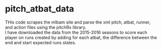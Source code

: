 # pitch_atbat_data
THis code scrapes the mlbam site and parse the xml pitch, atbat, runner, and action files using the pitchRx library.  
I have downloaded the data from the 2015-2016 seasons to score each player on runs created by adding for each atbat,
the difference between the end and start expected runs states.
